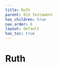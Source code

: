 ```yaml
---
title: Ruth
parent: Old Testament
has_children: true
nav_order: 8
layout: default
has_toc: true
---
```


# Ruth
